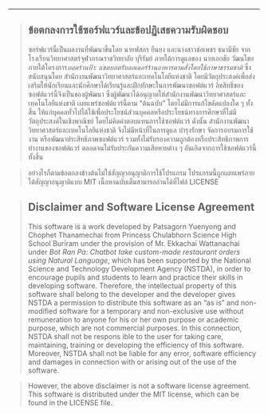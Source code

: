 

----
> ## ข้อตกลงการใช้ซอร์ฟแวร์และข้อปฏิเสธความรับผิดชอบ
> ซอร์ฟแวร์นี้เป็นผลงานที่พัฒนาขึ้นโดย นายพัสกร ยืนยง และนางสาวช่อเพชร ธนามีชัย จาก โรงเรียนวิทยาศาสตร์จุฬาภรณราชวิทยาลัย บุรีรัมย์ ภายใต้การดูแลของ นายเอกชัย วัฒนไชย ภายใต้โครงการ*บอตร้านป้า: แชตบอตรับออเดอร์ร้านอาหารตามสั่งโดยใช้ภาษาธรรมชาติ* ซึ่งสนับสนุนโดย สำนักงานพัฒนาวิทยาศาสตร์และเทคโนโลยีแห่งชาติ โดยมีวัตถุประสงค์เพื่อส่งเสริมให้นักเรียนและนักศึกษาได้เรียนรู้และฝึกทักษะในการพัฒนาซอฟต์แวร์ ลิขสิทธิ์ของซอฟต์แวร์นี้จึงเป็นของผู้พัฒนา ซึ่งผู้พัฒนาได้อนุญาตให้สำนักงานพัฒนาวิทยาศาสตร์และเทคโนโลยีแห่งชาติ เผยแพร่ซอฟต์แวร์นี้ตาม “ต้นฉบับ” โดยไม่มีการแก้ไขดัดแปลงใด ๆ ทั้งสิ้น ให้แก่บุคคลทั่วไปได้ใช้เพื่อประโยชน์ส่วนบุคคลหรือประโยชน์ทางการศึกษาที่ไม่มีวัตถุประสงค์ในเชิงพาณิชย์ โดยไม่คิดค่าตอบแทนการใช้ซอฟต์แวร์ ดังนั้น สำนักงานพัฒนาวิทยาศาสตร์และเทคโนโลยีแห่งชาติ จึงไม่มีหน้าที่ในการดูแล บำรุงรักษา จัดการอบรมการใช้งาน หรือพัฒนาประสิทธิภาพซอฟต์แวร์ รวมทั้งไม่รับรองความถูกต้องหรือประสิทธิภาพการทำงานของซอฟต์แวร์ ตลอดจนไม่รับประกันความเสียหายต่าง ๆ อันเกิดจากการใช้ซอฟต์แวร์นี้ทั้งสิ้น

> อย่างไรก็ตามข้อตกลงข้างต้นไม่ใช่สัญญาอนุญาติการใช้โปรแกรม 
> โปรแกรมนี้ถูกเผยแพร่ภายใต้สัญญาอนุญาติแบบ MIT
> เนื้อหาฉบับเต็มสามารถอ่านได้ที่ไฟล์ LICENSE

> ## Disclaimer and Software License Agreement
> This software is a work developed by Patsagorn Yuenyong and 
> Chophet Thanamechai from Princess Chulabhorn Science High 
> School Buriram under the provision of Mr. Ekkachai Wattanachai
> under *Bot Ran Pa: Chatbot take custom-made restaurant orders 
> using Natural Language*, which has been supported by the 
> National Science and Technology Development Agency (NSTDA), 
> in order to encourage pupils and students to learn and
> practice their skills in developing software. Therefore, 
> the intellectual property of this software shall belong to the 
> developer and the developer gives NSTDA a permission to 
> distribute this software as an “as is” and non-modified 
> software for a temporary and non-exclusive use without 
> remuneration to anyone for his or her own purpose or academic 
> purpose, which are not commercial purposes. In this 
> connection, NSTDA shall not be respons ible to the user for 
> taking care, maintaining, training or developing the 
> efficiency of this software. Moreover, NSTDA shall not be 
> liable for any error, software efficiency and damages in 
> connection with or arising out of the use of the software.

> However, the above disclaimer is not a software license
> agreement. This software is distributed under the MIT license,
> which can be found in the LICENSE file.